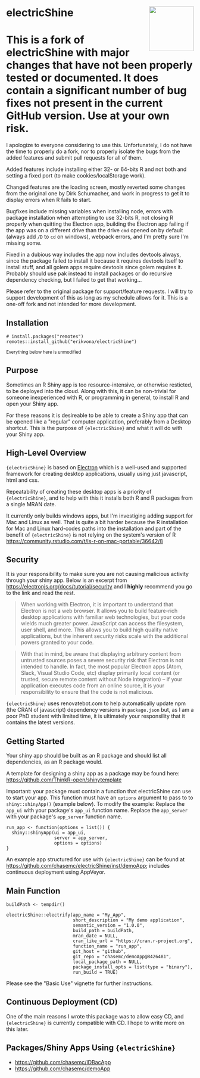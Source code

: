 # electricShine  <img src="man/figures/logo.png" align="right" alt="" width="120" />

# This is a fork of electricShine with major changes that have not been properly tested or documented. It does contain a significant number of bug fixes not present in the current GitHub version. Use at your own risk.

I apologize to everyone considering to use this. Unfortunately, I do not have the time to properly do a fork, nor to properly isolate the bugs from the added features and submit pull requests for all of them.

Added features include installing either 32- or 64-bits R and not both and setting a fixed port (to make cookies/localStorage work).

Changed features are the loading screen, mostly reverted some changes from the original one by Dirk Schumacher, and work in progress to get it to display errors when R fails to start.

Bugfixes include missing variables when installing node, errors with package installation when attempting to use 32-bits R, not closing R properly when quitting the Electron app, building the Electron app failing if the app was on a different drive than the drive `cmd` opened on by default (always add `/D` to `cd` on windows), webpack errors, and I'm pretty sure I'm missing some.

Fixed in a dubious way includes the app now includes devtools always, since the package failed to install it because it requires devtools itself to install stuff, and all golem apps require devtools since golem requires it. Probably should use pak instead to install packages or do recursive dependency checking, but I failed to get that working...

Please refer to the original package for support/feature requests. I will try to support development of this as long as my schedule allows for it. This is a one-off fork and not intended for more development.

## Installation
```
# install.packages("remotes")
remotes::install_github("erikvona/electricShine")
```

<sub>Everything below here is unmodified</sub>

## Purpose

Sometimes an R Shiny app is too resource-intensive, or otherwise resticted, to be deployed into the cloud. Along with this, it can be non-trivial for someone inexperienced with R, or programming in general, to install R and open your Shiny app. 

For these reasons it is desireable to be able to create a Shiny app that can be opened like a "regular" computer application, preferably from a Desktop shortcut. This is the purpose of  `{electricShine}` and what it will do with your Shiny app.


## High-Level Overview

`{electricShine}` is based on [Electron](https://electronjs.org) which is a well-used and supported framework for creating desktop applications, usually using just javascript, html and css.

Repeatability of creating these desktop apps is a priority of `{electricShine}`, and to help with this it installs both R and R packages from a single MRAN date.

It currently only builds windows apps, but I'm investiging adding support for Mac and Linux as well. That is quite a bit harder because the R installation for Mac and Linux hard-codes paths into the installation and part of the benefit of `{electricShine}` is not relying on the system's version of R https://community.rstudio.com/t/is-r-on-mac-portable/36642/8 


## Security

It is your responsibility to make sure you are not causing malicious activity through your shiny app.
Below is an excerpt from https://electronjs.org/docs/tutorial/security and I **highly** recommend you go to the link and read the rest.



>When working with Electron, it is important to understand that Electron is not a web browser. It allows you to build feature-rich desktop applications with familiar web technologies, but your code wields much greater power. JavaScript can access the filesystem, user shell, and more. This allows you to build high quality native applications, but the inherent security risks scale with the additional powers granted to your code.

>With that in mind, be aware that displaying arbitrary content from untrusted sources poses a severe security risk that Electron is not intended to handle. In fact, the most popular Electron apps (Atom, Slack, Visual Studio Code, etc) display primarily local content (or trusted, secure remote content without Node integration) – if your application executes code from an online source, it is your responsibility to ensure that the code is not malicious.



`{electricShine}` uses renovatebot.com to help automatically update npm (the CRAN of javascript) dependency versions in `package.json` but, as I am a poor PhD student with limited time, it is ultimately your responsility that it contains the latest versions.



## Getting Started

Your shiny app should be built as an R package and should list all dependencies, as an R package would. 

A template for designing a shiny app as a package may be found here: https://github.com/ThinkR-open/shinytemplate


Important: your package must contain a function that electricShine can use to start your app.
This function must have an `options` argument to pass to to `shiny::shinyApp()` (example below).
To modify the example: Replace the `app_ui` with your package's `app_ui` function name. Replace the  `app_server` with your package's `app_server` function name. 


```{r}
run_app <- function(options = list()) {
  shiny::shinyApp(ui = app_ui,
                  server = app_server,
                  options = options) 
}

```


An example app structured for use with `{electricShine}` can be found at https://github.com/chasemc/electricShine/inst/demoApp; includes continuous deployment using AppVeyor.


## Main Function

```{r}
buildPath <- tempdir()

electricShine::electrify(app_name = "My_App",
                         short_description = "My demo application",
                         semantic_version = "1.0.0",
                         build_path = buildPath,
                         mran_date = NULL,
                         cran_like_url = "https://cran.r-project.org",
                         function_name = "run_app",
                         git_host = "github",
                         git_repo = "chasemc/demoApp@8426481",
                         local_package_path = NULL,
                         package_install_opts = list(type = "binary"),
                         run_build = TRUE)
```
Please see the "Basic Use" vignette for further instructions.


## Continuous Deployment (CD)

One of the main reasons I wrote this package was to allow easy CD, and `{electricShine}` is currently compatible with CD. I hope to write more on this later.



## Packages/Shiny Apps Using `{electricShine}`

- https://github.com/chasemc/IDBacApp
- https://github.com/chasemc/demoApp


